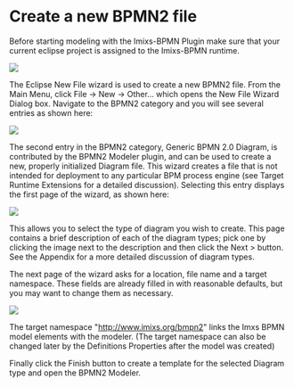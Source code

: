 # Create a new BPMN2 file

Before starting modeling with the Imixs-BPMN Plugin make sure that your current eclipse project is  assigned to the Imixs-BPMN runtime.
 
<img src="../images/modelling/bpmn_screen_29.png"/> 
 
 
The Eclipse New File wizard is used to create a new BPMN2 file. From the Main Menu, click File -> New -> Other… which opens the New File Wizard Dialog box. Navigate to the BPMN2 category and you will see several entries as shown here:

<img src="../images/modelling/bpmn_screen_06.png"/>

 The second entry in the BPMN2 category, Generic BPMN 2.0 Diagram, is contributed by the BPMN2 Modeler plugin, and can be used to create a new, properly initialized Diagram file. This wizard creates a file that is not intended for deployment to any particular BPM process engine (see Target Runtime Extensions for a detailed discussion). Selecting this entry displays the first page of the wizard, as shown here:

<img src="../images/modelling/bpmn_screen_07.png"/>


This allows you to select the type of diagram you wish to create. This page contains a brief description of each of the diagram types; pick one by clicking the image next to the description and then click the  Next > button. See the Appendix for a more detailed discussion of diagram types.


 The next page of the wizard asks for a location, file name and a target namespace. These fields are already filled in with reasonable defaults, but you may want to change them as necessary.

<img src="../images/modelling/bpmn_screen_08.png"/>

 The target namespace "http://www.imixs.org/bmpn2" links the Imxs BPMN model elements with the  modeler. (The target namespace can also be changed later by the Definitions Properties after the model was created)
 
 Finally click the Finish button to create a template for the selected Diagram type and open the BPMN2 Modeler. 